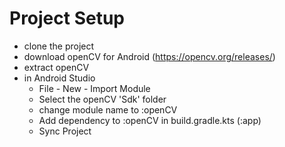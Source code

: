 Project Setup
=

- clone the project
- download openCV for Android (https://opencv.org/releases/)
- extract openCV
- in Android Studio
  - File - New - Import Module
  - Select the openCV 'Sdk' folder
  - change module name to :openCV
  - Add dependency to :openCV in build.gradle.kts (:app)
  - Sync Project
